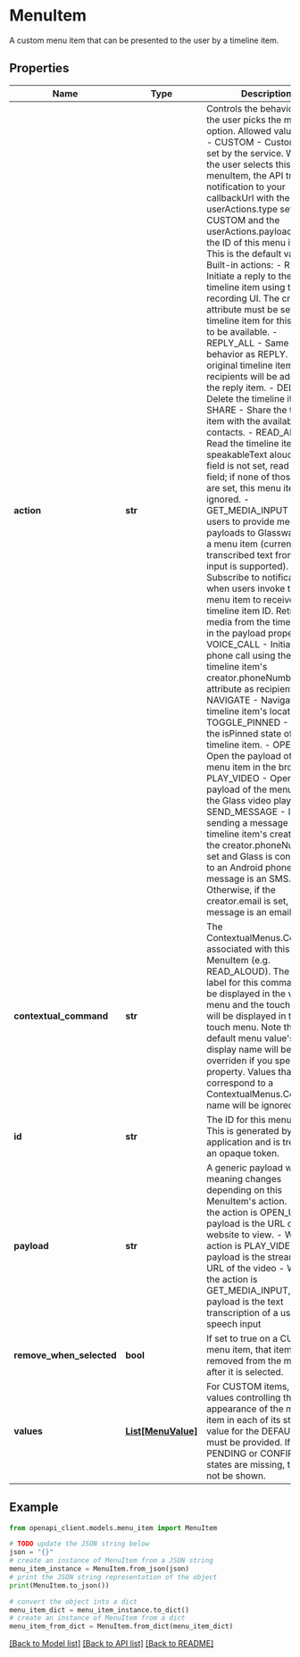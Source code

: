 # MenuItem

A custom menu item that can be presented to the user by a timeline item.

## Properties

Name | Type | Description | Notes
------------ | ------------- | ------------- | -------------
**action** | **str** | Controls the behavior when the user picks the menu option. Allowed values are:   - CUSTOM - Custom action set by the service. When the user selects this menuItem, the API triggers a notification to your callbackUrl with the userActions.type set to CUSTOM and the userActions.payload set to the ID of this menu item. This is the default value.  - Built-in actions:   - REPLY - Initiate a reply to the timeline item using the voice recording UI. The creator attribute must be set in the timeline item for this menu to be available.  - REPLY_ALL - Same behavior as REPLY. The original timeline item&#39;s recipients will be added to the reply item.  - DELETE - Delete the timeline item.  - SHARE - Share the timeline item with the available contacts.  - READ_ALOUD - Read the timeline item&#39;s speakableText aloud; if this field is not set, read the text field; if none of those fields are set, this menu item is ignored.  - GET_MEDIA_INPUT - Allow users to provide media payloads to Glassware from a menu item (currently, only transcribed text from voice input is supported). Subscribe to notifications when users invoke this menu item to receive the timeline item ID. Retrieve the media from the timeline item in the payload property.  - VOICE_CALL - Initiate a phone call using the timeline item&#39;s creator.phoneNumber attribute as recipient.  - NAVIGATE - Navigate to the timeline item&#39;s location.  - TOGGLE_PINNED - Toggle the isPinned state of the timeline item.  - OPEN_URI - Open the payload of the menu item in the browser.  - PLAY_VIDEO - Open the payload of the menu item in the Glass video player.  - SEND_MESSAGE - Initiate sending a message to the timeline item&#39;s creator:   - If the creator.phoneNumber is set and Glass is connected to an Android phone, the message is an SMS.  - Otherwise, if the creator.email is set, the message is an email. | [optional] 
**contextual_command** | **str** | The ContextualMenus.Command associated with this MenuItem (e.g. READ_ALOUD). The voice label for this command will be displayed in the voice menu and the touch label will be displayed in the touch menu. Note that the default menu value&#39;s display name will be overriden if you specify this property. Values that do not correspond to a ContextualMenus.Command name will be ignored. | [optional] 
**id** | **str** | The ID for this menu item. This is generated by the application and is treated as an opaque token. | [optional] 
**payload** | **str** | A generic payload whose meaning changes depending on this MenuItem&#39;s action.   - When the action is OPEN_URI, the payload is the URL of the website to view.  - When the action is PLAY_VIDEO, the payload is the streaming URL of the video  - When the action is GET_MEDIA_INPUT, the payload is the text transcription of a user&#39;s speech input | [optional] 
**remove_when_selected** | **bool** | If set to true on a CUSTOM menu item, that item will be removed from the menu after it is selected. | [optional] 
**values** | [**List[MenuValue]**](MenuValue.md) | For CUSTOM items, a list of values controlling the appearance of the menu item in each of its states. A value for the DEFAULT state must be provided. If the PENDING or CONFIRMED states are missing, they will not be shown. | [optional] 

## Example

```python
from openapi_client.models.menu_item import MenuItem

# TODO update the JSON string below
json = "{}"
# create an instance of MenuItem from a JSON string
menu_item_instance = MenuItem.from_json(json)
# print the JSON string representation of the object
print(MenuItem.to_json())

# convert the object into a dict
menu_item_dict = menu_item_instance.to_dict()
# create an instance of MenuItem from a dict
menu_item_from_dict = MenuItem.from_dict(menu_item_dict)
```
[[Back to Model list]](../README.md#documentation-for-models) [[Back to API list]](../README.md#documentation-for-api-endpoints) [[Back to README]](../README.md)


